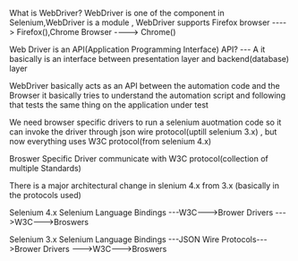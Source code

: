 What is WebDriver?
WebDriver is one of the component in Selenium,WebDriver is a module ,
WebDriver supports Firefox browser ----> Firefox(),Chrome Browser ----> Chrome()

Web Driver is an API(Application Programming Interface) 
API? --- A it basically is an interface between presentation layer and backend(database) layer

WebDriver basically acts as an API between the automation code and the Browser
it basically tries to understand the automation script and following that tests the same thing on the application under test


We need browser specific drivers to run a selenium auotmation code so it can invoke the driver
through json wire protocol(uptill selenium 3.x) , but now everything uses W3C protocol(from selenium 4.x)

Broswer Specific Driver communicate with W3C protocol(collection of multiple Standards)

There is a major architectural change in slenium 4.x from 3.x (basically in the protocols used)

Selenium 4.x
Selenium Language Bindings ---W3C--->Brower Drivers --->W3C--->Broswers

Selenium 3.x
Selenium Language Bindings ---JSON Wire Protocols--->Brower Drivers --->W3C--->Broswers


